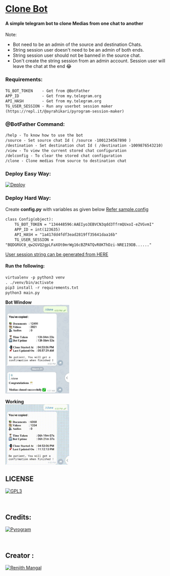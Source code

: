 # [Clone Bot](https://github.com/m4mallu/clonebot)

#### A simple telegram bot to clone Medias from one chat to another

Note: 
- Bot need to be an admin of the source and destination Chats.
- String session user doesn't need to be an admin of both ends.
- String session user should not be banned in the source chat.
- Don't create the string session from an admin account. Session user will leave the chat at the end 😂 

### Requirements:
```
TG_BOT_TOKEN    - Get from @BotFather
APP_ID          - Get from my.telegram.org
API_HASH        - Get from my.telegram.org
TG_USER_SESSION - Run any userbot session maker (https://repl.it/@ayrahikari/pyrogram-session-maker)
```

### @BotFather Command:
```
/help - To know how to use the bot
/source - Set source chat Id ( /source -1001234567890 )
/destination - Set destination chat Id ( /destination -1009876543210)
/view - To view the current stored chat configuration
/delconfig - To clear the stored chat configuration
/clone - Clone medias from source to destination chat

```
### Deploy Easy Way:

[![Deploy](https://www.herokucdn.com/deploy/button.svg)](https://heroku.com/deploy?template=https://github.com/m4mallu/clonebot)

### Deploy Hard Way:

Create **config.py** with variables as given below [Refer sample.config](https://github.com/m4mallu/clonebot/blob/master/sample_config.py)

```
class Config(object):
    TG_BOT_TOKEN = "134448596:AAEIyo3EBVCN3qdd3TfrmQUxoI-eZVGvmI"
    APP_ID = int(123635)
    API_HASH = "1a417dd4fdf3ead2819ff35641daa16b"
    TG_USER_SESSION = "BQDGRUC0_qw2GVQ2gpLFaXOt0mrWg16cBZPATQvR8KThDzi-NRE1I9DB......"
```
[User session string can be generated from HERE](https://replit.com/@ayrahikari/pyrogram-session-maker)

#### Run the following:

```
virtualenv -p python3 venv
. ./venv/bin/activate
pip3 install -r requirements.txt
python3 main.py
```
**Bot Window**
<br>
<img src="/med/bot_process.jpeg" width="200">

**Working**
<br>
<img src="/med/working_video.gif" width="200">

## LICENSE
<p align="left">
  <a href="https://choosealicense.com/licenses/gpl-3.0">
    <img alt="GPL3" src ="https://e-tinet.com/wp-content/uploads/2017/02/logo-gnu-linux-GPL-2.png" width="104.75" height="32"/>
  </a>
</p>
<br>

## Credits:
<p align="left">
  <a href="https://github.com/pyrogram/pyrogram">
    <img alt="Pyrogram" src ="https://i.imgur.com/BOgY9ai.png" width="104.75" height="32"/>
  </a>
</p>
<br>

## Creator :
<p align="left">
  <a href="https://t.me/space4renjith">
    <img alt="Renjith Mangal" src ="https://logodix.com/logo/1717728.jpg" width="150" />
  </a>
</p>
